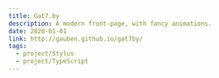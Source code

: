 ```yaml
---
title: Gat7.by
description: A modern front-page, with fancy animations.
date: 2020-01-01
link: http://gauben.github.io/gat7by/
tags:
  - project/Stylus
  - project/TypeScript
---
```

